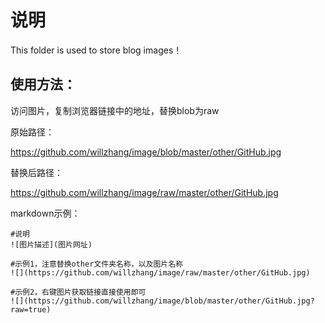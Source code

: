 # 说明

This folder is used to store blog images！

## 使用方法：

访问图片，复制浏览器链接中的地址，替换blob为raw

原始路径：

https://github.com/willzhang/image/blob/master/other/GitHub.jpg

替换后路径：

https://github.com/willzhang/image/raw/master/other/GitHub.jpg

markdown示例：
```
#说明
![图片描述](图片网址) 

#示例1，注意替换other文件夹名称，以及图片名称
![](https://github.com/willzhang/image/raw/master/other/GitHub.jpg)

#示例2，右键图片获取链接直接使用即可
![](https://github.com/willzhang/image/blob/master/other/GitHub.jpg?raw=true)
```
